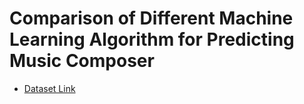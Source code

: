 # Comparison of Different Machine Learning Algorithm for Predicting Music Composer
* [Dataset Link](https://drive.google.com/drive/folders/1-BXZ3SIpFTez_DpyT3ax_5WB4mmfOPol?usp=sharing)
